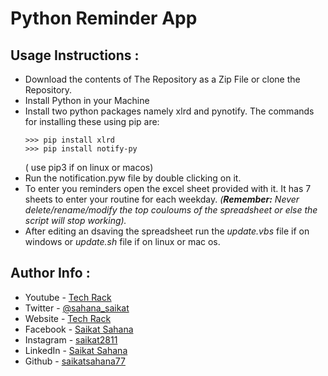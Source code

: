 # Python Reminder App

## Usage Instructions :

- Download the contents of The Repository as a Zip File or clone the Repository.
- Install Python in your Machine 
- Install two python packages namely xlrd and pynotify. The commands for installing these using pip are:
    ```python3
    >>> pip install xlrd
    >>> pip install notify-py
    ``` 
    ( use pip3 if on linux or macos)
- Run the notification.pyw file by double clicking on it.
- To enter you reminders open the excel sheet provided with it. It has 7 sheets to enter your routine for each weekday. <i>(<b>Remember:</b> Never delete/rename/modify the top couloums of the spreadsheet or else the script will stop working).</i>
- After editing an dsaving the spreadsheet run the <i>update.vbs</i> file if on windows or <i>update.sh</i> file if on linux or mac os. 

## Author Info :

- Youtube - [Tech Rack](https://www.youtube.com/TechRack)
- Twitter - [@sahana_saikat](https://twitter.com/sahana_saikat)
- Website - [Tech Rack](https://tech-rack.in)
- Facebook - [Saikat Sahana](https://www.facebook.com/saikat.sahana.75)
- Instagram - [saikat2811](https://www.instagram.com/saikat2811/)
- LinkedIn - [Saikat Sahana](https://www.linkedin.com/in/saikat-sahana-454608118)
- Github - [saikatsahana77](https://github.com/saikatsahana77)

